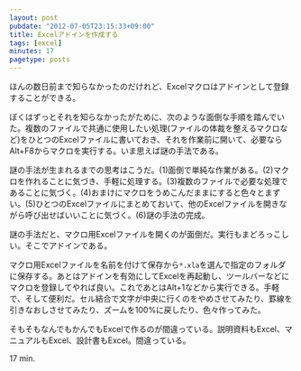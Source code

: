 ```yaml
---
layout: post
pubdate: "2012-07-05T23:15:33+09:00"
title: Excelアドインを作成する
tags: [excel]
minutes: 17
pagetype: posts
---
```

ほんの数日前まで知らなかったのだけれど、Excelマクロはアドインとして登録することができる。

ぼくはずっとそれを知らなかったがために、次のような面倒な手順を踏んでいた。複数のファイルで共通に使用したい処理(ファイルの体裁を整えるマクロなど)をひとつのExcelファイルに書いておき、それを作業前に開いて、必要ならAlt+F8からマクロを実行する。いま思えば謎の手法である。

謎の手法が生まれるまでの思考はこうだ。(1)面倒で単純な作業がある。(2)マクロを作れることに気づき、手軽に処理する。(3)複数のファイルで必要な処理であることに気づく。(4)おまけにマクロをうめこんだままにすると色々とまずい。(5)ひとつのExcelファイルにまとめておいて、他のExcelファイルを開きながら呼び出せばいいことに気づく。(6)謎の手法の完成。

謎の手法だと、マクロ用Excelファイルを開くのが面倒だ。実行もまどろっこしい。そこでアドインである。

マクロ用Excelファイルを名前を付けて保存から`*.xla`を選んで指定のフォルダに保存する。あとはアドインを有効にしてExcelを再起動し、ツールバーなどにマクロを登録してやれば良い。これであとはAlt+1などから実行できる。手軽で、そして便利だ。セル結合で文字が中央に行くのをやめさせてみたり、罫線を引きなおしさせてみたり、ズームを100%に戻したり、色々作ってみた。

そもそもなんでもかんでもExcelで作るのが間違っている。説明資料もExcel、マニュアルもExcel、設計書もExcel。間違っている。

17 min.
